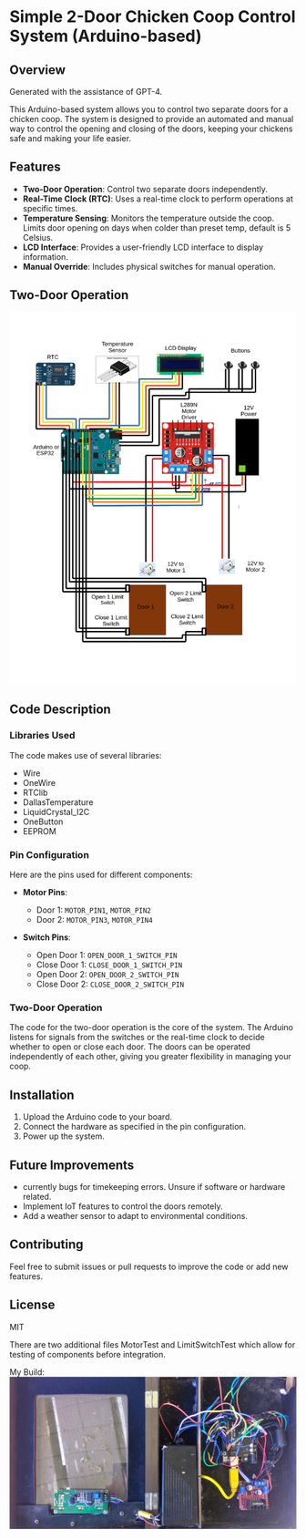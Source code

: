 
# Simple 2-Door Chicken Coop Control System (Arduino-based)

## Overview
Generated with the assistance of GPT-4.

This Arduino-based system allows you to control two separate doors for a chicken coop. The system is designed to provide an automated and manual way to control the opening and closing of the doors, keeping your chickens safe and making your life easier.

## Features

- **Two-Door Operation**: Control two separate doors independently.
- **Real-Time Clock (RTC)**: Uses a real-time clock to perform operations at specific times.
- **Temperature Sensing**: Monitors the temperature outside the coop. Limits door opening on days when colder than preset temp, default is 5 Celsius.
- **LCD Interface**: Provides a user-friendly LCD interface to display information.
- **Manual Override**: Includes physical switches for manual operation.

## Two-Door Operation
![ChickenCoop](2Doordiagram2.jpg)

## Code Description

### Libraries Used
The code makes use of several libraries:
- Wire
- OneWire
- RTClib
- DallasTemperature
- LiquidCrystal_I2C
- OneButton
- EEPROM

### Pin Configuration
Here are the pins used for different components:

- **Motor Pins**: 
  - Door 1: `MOTOR_PIN1`, `MOTOR_PIN2`
  - Door 2: `MOTOR_PIN3`, `MOTOR_PIN4`

- **Switch Pins**:
  - Open Door 1: `OPEN_DOOR_1_SWITCH_PIN`
  - Close Door 1: `CLOSE_DOOR_1_SWITCH_PIN`
  - Open Door 2: `OPEN_DOOR_2_SWITCH_PIN`
  - Close Door 2: `CLOSE_DOOR_2_SWITCH_PIN`

### Two-Door Operation
The code for the two-door operation is the core of the system. The Arduino listens for signals from the switches or the real-time clock to decide whether to open or close each door. The doors can be operated independently of each other, giving you greater flexibility in managing your coop.

## Installation
1. Upload the Arduino code to your board.
2. Connect the hardware as specified in the pin configuration.
3. Power up the system.

## Future Improvements
- currently bugs for timekeeping errors. Unsure if software or hardware related. 
- Implement IoT features to control the doors remotely.
- Add a weather sensor to adapt to environmental conditions.

## Contributing
Feel free to submit issues or pull requests to improve the code or add new features.

## License
MIT

There are two additional files MotorTest and LimitSwitchTest which allow for testing of components before integration. 

My Build:
![ChickenCoop](WIN_20230712_11_09_17_Scan.jpg)
